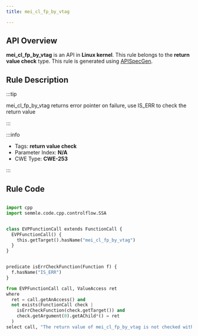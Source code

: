 ```yaml
---
title: mei_cl_fp_by_vtag

---
```



## API Overview
**mei_cl_fp_by_vtag** is an API in **Linux kernel**. This rule belongs to the **return value check** type. This rule is generated using [APISpecGen](../../tools/APISpecGen).
## Rule Description

:::tip

mei_cl_fp_by_vtag returns error pointer on failure, use IS_ERR to check the return value

:::

:::info

- Tags: **return value check**
- Parameter Index: **N/A**
- CWE Type: **CWE-253**

:::

## Rule Code
```python

import cpp
import semmle.code.cpp.controlflow.SSA


class EVPFunctionCall extends FunctionCall {
  EVPFunctionCall() {
    this.getTarget().hasName("mei_cl_fp_by_vtag")
  }
}


predicate isErrCheckFunction(Function f) {
  f.hasName("IS_ERR") 
}

from EVPFunctionCall call, ValueAccess ret
where
  ret = call.getAnAccess() and
  not exists(FunctionCall check |
    isErrCheckFunction(check.getTarget()) and
    check.getArgument(0).getAChild*() = ret
  )
select call, "The return value of mei_cl_fp_by_vtag is not checked with IS_ERR."
    
```